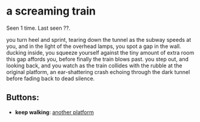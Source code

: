 # a screaming train

Seen 1 time. Last seen ??.

you turn heel and sprint, tearing down the tunnel as the subway speeds at you, and in the light of the overhead lamps, you spot a gap in the wall. ducking inside, you squeeze yourself against the tiny amount of extra room this gap affords you, before finally the train blows past. you step out, and looking back, and you watch as the train collides with the rubble at the original platform, an ear-shattering crash echoing through the dark tunnel before fading back to dead silence.

## Buttons:

- **keep walking**: [another platform](another-platform-2ozdt3.md)